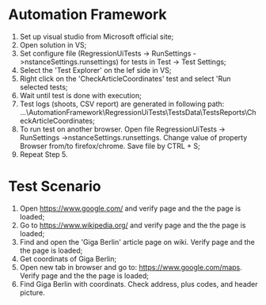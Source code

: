 # Automation Framework

1. Set up visual studio from Microsoft official site;
2. Open solution in VS;
3. Set configure file (RegressionUiTests -> RunSettings ->nstanceSettings.runsettings) for tests in Test -> Test Settings;
4. Select the 'Test Explorer' on the lef side in VS;
5. Right click on the 'CheckArticleCoordinates' test and select 'Run selected tests;
6. Wait until test is done with execution;
7. Test logs (shoots, CSV report) are generated in following path: ...\AutomationFramework\RegressionUiTests\TestsData\TestsReports\CheckArticleCoordinates;
8. To run test on another browser. Open file RegressionUiTests -> RunSettings ->nstanceSettings.runsettings. Change value of property Browser from/to firefox/chrome. Save file by CTRL + S;
9. Repeat Step 5.

# Test Scenario

1. Open https://www.google.com/ and verify page and the the page is loaded;
2. Go to https://www.wikipedia.org/ and verify page and the the page is loaded;
3. Find and open the 'Giga Berlin' article page on wiki. Verify page and the the page is loaded;
4. Get coordinats of Giga Berlin;
5. Open new tab in browser and go to: https://www.google.com/maps. Verify page and the the page is loaded;
6. Find Giga Berlin with coordinats. Check address, plus codes, and header picture. 
